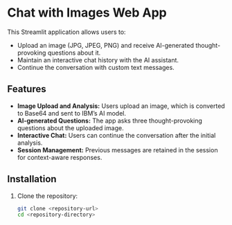 # Chat with Images Web App

This Streamlit application allows users to:

- Upload an image (JPG, JPEG, PNG) and receive AI-generated thought-provoking questions about it.
- Maintain an interactive chat history with the AI assistant.
- Continue the conversation with custom text messages.

## Features

- **Image Upload and Analysis:** Users upload an image, which is converted to Base64 and sent to IBM’s AI model.
- **AI-generated Questions:** The app asks three thought-provoking questions about the uploaded image.
- **Interactive Chat:** Users can continue the conversation after the initial analysis.
- **Session Management:** Previous messages are retained in the session for context-aware responses.

## Installation

1. Clone the repository:
   ```bash
   git clone <repository-url>
   cd <repository-directory>
